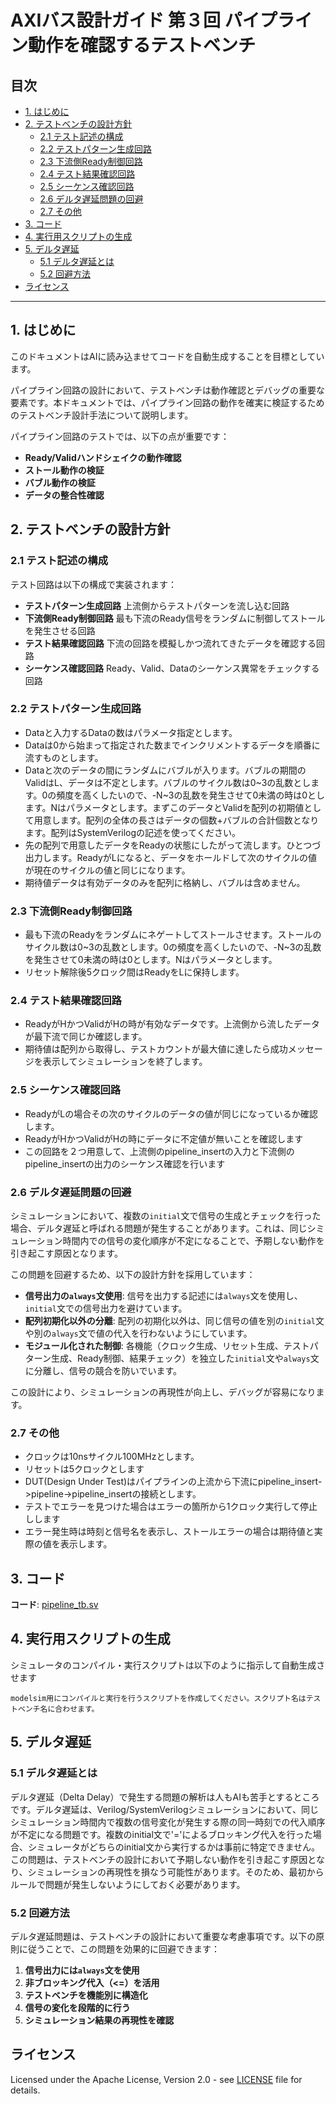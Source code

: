 # AXIバス設計ガイド 第３回 パイプライン動作を確認するテストベンチ

## 目次

  - [1. はじめに](#1-はじめに)
  - [2. テストベンチの設計方針](#2-テストベンチの設計方針)
    - [2.1 テスト記述の構成](#21-テスト記述の構成)
    - [2.2 テストパターン生成回路](#22-テストパターン生成回路)
    - [2.3 下流側Ready制御回路](#23-下流側ready制御回路)
    - [2.4 テスト結果確認回路](#24-テスト結果確認回路)
    - [2.5 シーケンス確認回路](#25-シーケンス確認回路)
    - [2.6 デルタ遅延問題の回避](#26-デルタ遅延問題の回避)
    - [2.7 その他](#27-その他)
  - [3. コード](#3-コード)
  - [4. 実行用スクリプトの生成](#4-実行用スクリプトの生成)
  - [5. デルタ遅延](#5-デルタ遅延)
    - [5.1 デルタ遅延とは](#51-デルタ遅延とは)
    - [5.2 回避方法](#52-回避方法)
  - [ライセンス](#ライセンス)

---

## 1. はじめに

このドキュメントはAIに読み込ませてコードを自動生成することを目標としています。

パイプライン回路の設計において、テストベンチは動作確認とデバッグの重要な要素です。本ドキュメントでは、パイプライン回路の動作を確実に検証するためのテストベンチ設計手法について説明します。

パイプライン回路のテストでは、以下の点が重要です：
- **Ready/Validハンドシェイクの動作確認**
- **ストール動作の検証**
- **バブル動作の検証**
- **データの整合性確認**

## 2. テストベンチの設計方針

### 2.1 テスト記述の構成

テスト回路は以下の構成で実装されます：

- **テストパターン生成回路**
  上流側からテストパターンを流し込む回路
- **下流側Ready制御回路**
  最も下流のReady信号をランダムに制御してストールを発生させる回路
- **テスト結果確認回路**
  下流の回路を模擬しかつ流れてきたデータを確認する回路
- **シーケンス確認回路**
  Ready、Valid、Dataのシーケンス異常をチェックする回路

### 2.2 テストパターン生成回路

- Dataと入力するDataの数はパラメータ指定とします。
- Dataは0から始まって指定された数までインクリメントするデータを順番に流すものとします。
- Dataと次のデータの間にランダムにバブルが入ります。バブルの期間のValidはL、データは不定とします。バブルのサイクル数は0~3の乱数とします。0の頻度を高くしたいので、-N~3の乱数を発生させて0未満の時は0とします。Nはパラメータとします。まずこのデータとValidを配列の初期値として用意します。配列の全体の長さはデータの個数+バブルの合計個数となります。配列はSystemVerilogの記述を使ってください。
- 先の配列で用意したデータをReadyの状態にしたがって流します。ひとつづ出力します。ReadyがLになると、データをホールドして次のサイクルの値が現在のサイクルの値と同じになります。
- 期待値データは有効データのみを配列に格納し、バブルは含めません。

### 2.3 下流側Ready制御回路

- 最も下流のReadyをランダムにネゲートしてストールさせます。ストールのサイクル数は0~3の乱数とします。0の頻度を高くしたいので、-N~3の乱数を発生させて0未満の時は0とします。Nはパラメータとします。
- リセット解除後5クロック間はReadyをLに保持します。

### 2.4 テスト結果確認回路

- ReadyがHかつValidがHの時が有効なデータです。上流側から流したデータが最下流で同じか確認します。
- 期待値は配列から取得し、テストカウントが最大値に達したら成功メッセージを表示してシミュレーションを終了します。

### 2.5 シーケンス確認回路

- ReadyがLの場合その次のサイクルのデータの値が同じになっているか確認します。
- ReadyがHかつValidがHの時にデータに不定値が無いことを確認します
- この回路を２つ用意して、上流側のpipeline_insertの入力と下流側のpipeline_insertの出力のシーケンス確認を行います

### 2.6 デルタ遅延問題の回避

シミュレーションにおいて、複数の`initial`文で信号の生成とチェックを行った場合、デルタ遅延と呼ばれる問題が発生することがあります。これは、同じシミュレーション時間内での信号の変化順序が不定になることで、予期しない動作を引き起こす原因となります。

この問題を回避するため、以下の設計方針を採用しています：

- **信号出力の`always`文使用**: 信号を出力する記述には`always`文を使用し、`initial`文での信号出力を避けています。
- **配列初期化以外の分離**: 配列の初期化以外は、同じ信号の値を別の`initial`文や別の`always`文で値の代入を行わないようにしています。
- **モジュール化された制御**: 各機能（クロック生成、リセット生成、テストパターン生成、Ready制御、結果チェック）を独立した`initial`文や`always`文に分離し、信号の競合を防いでいます。

この設計により、シミュレーションの再現性が向上し、デバッグが容易になります。

### 2.7 その他

- クロックは10nsサイクル100MHzとします。
- リセットは5クロックとします
- DUT(Design Under Test)はパイプラインの上流から下流にpipeline_insert->pipeline->pipeline_insertの接続とします。
- テストでエラーを見つけた場合はエラーの箇所から1クロック実行して停止しします
- エラー発生時は時刻と信号名を表示し、ストールエラーの場合は期待値と実際の値を表示します。

## 3. コード

**コード**: [pipeline_tb.sv](https://github.com/hwengjp/axi_pipeline_design_guide/blob/main/pipeline_tb.sv)

## 4. 実行用スクリプトの生成

シミュレータのコンパイル・実行スクリプトは以下のように指示して自動生成させます
```
modelsim用にコンパイルと実行を行うスクリプトを作成してください。スクリプト名はテストベンチ名に合わせます。
```

## 5. デルタ遅延

### 5.1 デルタ遅延とは
デルタ遅延（Delta Delay）で発生する問題の解析は人もAIも苦手とするところです。デルタ遅延は、Verilog/SystemVerilogシミュレーションにおいて、同じシミュレーション時間内で複数の信号変化が発生する際の同一時刻での代入順序が不定になる問題です。複数のinitial文で'='によるブロッキング代入を行った場合、シミュレータがどちらのinitial文から実行するかは事前に特定できません。この問題は、テストベンチの設計において予期しない動作を引き起こす原因となり、シミュレーションの再現性を損なう可能性があります。そのため、最初からルールで問題が発生しないようにしておく必要があります。

### 5.2 回避方法

デルタ遅延問題は、テストベンチの設計において重要な考慮事項です。以下の原則に従うことで、この問題を効果的に回避できます：

1. **信号出力には`always`文を使用**
2. **非ブロッキング代入（<=）を活用**
3. **テストベンチを機能別に構造化**
4. **信号の変化を段階的に行う**
5. **シミュレーション結果の再現性を確認**

## ライセンス

Licensed under the Apache License, Version 2.0 - see [LICENSE](https://www.apache.org/licenses/LICENSE-2.0) file for details. 